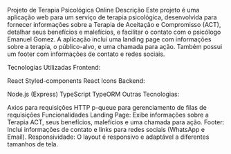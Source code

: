 Projeto de Terapia Psicológica Online
Descrição
Este projeto é uma aplicação web para um serviço de terapia psicológica, desenvolvida para fornecer informações sobre a Terapia de Aceitação e Compromisso (ACT), detalhar seus benefícios e malefícios, e facilitar o contato com o psicólogo Emanuel Gomez. A aplicação inclui uma landing page com informações sobre a terapia, o público-alvo, e uma chamada para ação. Também possui um footer com informações de contato e redes sociais.

Tecnologias Utilizadas
Frontend:

React
Styled-components
React Icons
Backend:

Node.js (Express)
TypeScript
TypeORM
Outras Tecnologias:

Axios para requisições HTTP
p-queue para gerenciamento de filas de requisições
Funcionalidades
Landing Page: Exibe informações sobre a Terapia ACT, seus benefícios, malefícios e uma chamada para ação.
Footer: Inclui informações de contato e links para redes sociais (WhatsApp e Email).
Responsividade: O layout é responsivo e adaptável a diferentes tamanhos de tela.